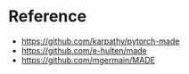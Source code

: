 




# Reference

- https://github.com/karpathy/pytorch-made
- https://github.com/e-hulten/made
- https://github.com/mgermain/MADE

